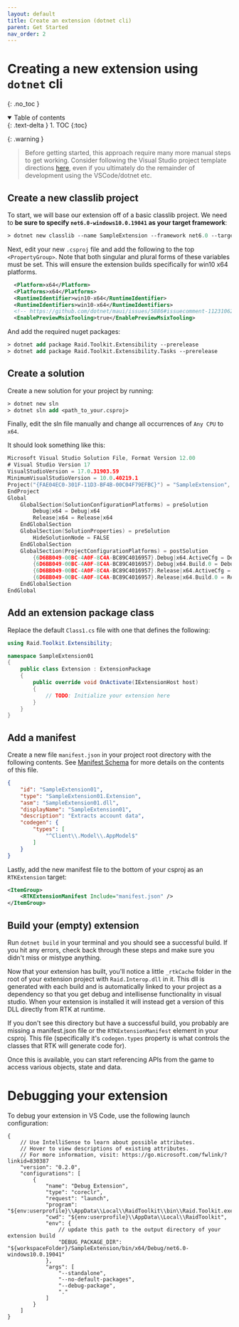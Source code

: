 ```yaml
---
layout: default
title: Create an extension (dotnet cli)
parent: Get Started
nav_order: 2
---
```


# Creating a new extension using `dotnet` cli
{: .no_toc }

<details open markdown="block">
  <summary>
    Table of contents
  </summary>
  {: .text-delta }
1. TOC
{:toc}
</details>

{: .warning }
> Before getting started, this approach require many more manual steps to get working. Consider following the Visual Studio project template directions [here](./quickstart-vs22.md), even if you ultimately do the remainder of development using the VSCode/dotnet etc.

## Create a new classlib project

To start, we will base our extension off of a basic classlib project. We need to **be sure to specify `net6.0-windows10.0.19041` as your target framework**:

```ps
> dotnet new classlib --name SampleExtension --framework net6.0 --target-framework-override net6.0-windows10.0.19041
```

Next, edit your new `.csproj` file and add the following to the top `<PropertyGroup>`. Note that both singular and plural forms of these variables must be set. This will ensure the extension builds specifically for win10 x64 platforms.

```xml
  <Platform>x64</Platform>
  <Platforms>x64</Platforms>
  <RuntimeIdentifier>win10-x64</RuntimeIdentifier>
  <RuntimeIdentifiers>win10-x64</RuntimeIdentifiers>
  <!-- https://github.com/dotnet/maui/issues/5886#issuecomment-1123106200 -->
  <EnablePreviewMsixTooling>true</EnablePreviewMsixTooling>
```

And add the required nuget packages:
```ps
> dotnet add package Raid.Toolkit.Extensibility --prerelease
> dotnet add package Raid.Toolkit.Extensibility.Tasks --prerelease
```

## Create a solution

Create a new solution for your project by running:

```ps
> dotnet new sln
> dotnet sln add <path_to_your.csproj>
```

Finally, edit the sln file manually and change all occurrences of `Any CPU` to `x64`.

It should look something like this:

```go
Microsoft Visual Studio Solution File, Format Version 12.00
# Visual Studio Version 17
VisualStudioVersion = 17.0.31903.59
MinimumVisualStudioVersion = 10.0.40219.1
Project("{FAE04EC0-301F-11D3-BF4B-00C04F79EFBC}") = "SampleExtension", "SampleExtension.csproj", "{6D6BB049-00BC-4A0F-8C4A-BC89C4016957}"
EndProject
Global
	GlobalSection(SolutionConfigurationPlatforms) = preSolution
		Debug|x64 = Debug|x64
		Release|x64 = Release|x64
	EndGlobalSection
	GlobalSection(SolutionProperties) = preSolution
		HideSolutionNode = FALSE
	EndGlobalSection
	GlobalSection(ProjectConfigurationPlatforms) = postSolution
		{6D6BB049-00BC-4A0F-8C4A-BC89C4016957}.Debug|x64.ActiveCfg = Debug|x64
		{6D6BB049-00BC-4A0F-8C4A-BC89C4016957}.Debug|x64.Build.0 = Debug|x64
		{6D6BB049-00BC-4A0F-8C4A-BC89C4016957}.Release|x64.ActiveCfg = Release|x64
		{6D6BB049-00BC-4A0F-8C4A-BC89C4016957}.Release|x64.Build.0 = Release|x64
	EndGlobalSection
EndGlobal
```

## Add an extension package class

Replace the default `Class1.cs` file with one that defines the following:

```cs
using Raid.Toolkit.Extensibility;

namespace SampleExtension01
{
	public class Extension : ExtensionPackage
	{
		public override void OnActivate(IExtensionHost host)
		{
			// TODO: Initialize your extension here
		}
	}
}
```

## Add a manifest

Create a new file `manifest.json` in your project root directory with the following contents. See [Manifest Schema](../reference/manifest-schema.md) for more details on the contents of this file.

```json
{
    "id": "SampleExtension01",
    "type": "SampleExtension01.Extension",
    "asm": "SampleExtension01.dll",
    "displayName": "SampleExtension01",
    "description": "Extracts account data",
    "codegen": {
        "types": [
            "^Client\\.Model\\.AppModel$"
        ]
    }
}
```

Lastly, add the new manifest file to the bottom of your csproj as an `RTKExtension` target:

```xml
<ItemGroup>
    <RTKExtensionManifest Include="manifest.json" />
</ItemGroup>
```

## Build your (empty) extension

Run `dotnet build` in your terminal and you should see a successful build. If you hit any errors, check back through these steps and make sure you didn't miss or mistype anything.

Now that your extension has built, you'll notice a little `_rtkCache` folder in the root of your extension project with `Raid.Interop.dll` in it. This dll is generated with each build and is automatically linked to your project as a dependency so that you get debug and intellisense functionality in visual studio. When your extension is installed it will instead get a version of this DLL directly from RTK at runtime.

If you don't see this directory but have a successful build, you probably are missing a manifest.json file or the `RTKExtensionManifest` element in your csproj. This file (specifically it's `codegen.types` property is what controls the classes that RTK will generate code for).

Once this is available, you can start referencing APIs from the game to access various objects, state and data.

# Debugging your extension

To debug your extension in VS Code, use the following launch configuration:

```jsonc
{
    // Use IntelliSense to learn about possible attributes.
    // Hover to view descriptions of existing attributes.
    // For more information, visit: https://go.microsoft.com/fwlink/?linkid=830387
    "version": "0.2.0",
    "configurations": [
        {
            "name": "Debug Extension",
            "type": "coreclr",
            "request": "launch",
            "program": "${env:userprofile}\\AppData\\Local\\RaidToolkit\\bin\\Raid.Toolkit.exe",
            "cwd": "${env:userprofile}\\AppData\\Local\\RaidToolkit",
            "env": {
                // update this path to the output directory of your extension build
                "DEBUG_PACKAGE_DIR": "${workspaceFolder}/SampleExtension/bin/x64/Debug/net6.0-windows10.0.19041"
            },
            "args": [
                "--standalone",
                "--no-default-packages",
                "--debug-package",
                "."
            ]
        }
    ]
}
```